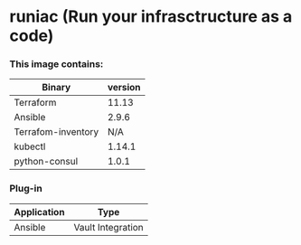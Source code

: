 # runiac (Run your infrasctructure as a code)

### This image contains:

| Binary | version |
| ------ | ------ |
| Terraform | 11.13 |
| Ansible | 2.9.6 |
| Terrafom-inventory | N/A |
| kubectl | 1.14.1 |
| python-consul | 1.0.1 |

### Plug-in
| Application |  Type               |
| ----------- | ------------------- |
| Ansible     |  Vault Integration  |
